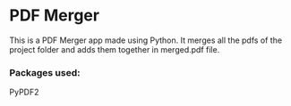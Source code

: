 # PDF Merger
This is a PDF Merger app made using Python. It merges all the pdfs of the project folder and adds them together in merged.pdf file.

### Packages used:
PyPDF2